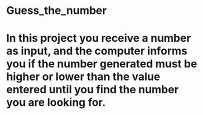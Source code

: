# Guess_the_number
# In this project you receive a number as input, and the computer informs you if the number generated must be higher or lower than the value entered until you find the number you are looking for.

